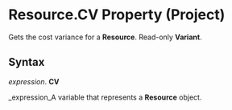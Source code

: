 
# Resource.CV Property (Project)

Gets the cost variance for a  **Resource**. Read-only  **Variant**.


## Syntax

 _expression_. **CV**

 _expression_A variable that represents a  **Resource** object.

